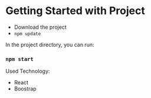 # Getting Started with Project
- Download the project
- `npm update`

In the project directory, you can run:
### `npm start`

Used Technology:
- React
- Boostrap
